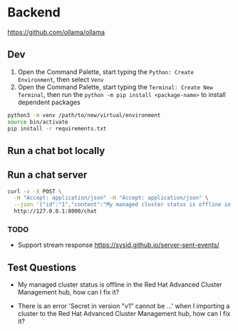 # Backend

https://github.com/ollama/ollama

## Dev

1. Open the Command Palette, start typing the `Python: Create Environment`, then select `Venv`
2. Open the Command Palette, start typing the `Terminal: Create New Terminal`, then run the `python -m pip install <package-name>` to install dependent packages

```sh
python3 -m venv /path/to/new/virtual/environment
source bin/activate
pip install -r requirements.txt
```

## Run a chat bot locally


## Run a chat server

```sh
curl -v -X POST \
  -H "Accept: application/json" -H "Accept: application/json" \
  --json '{"id":"1","content":"My managed cluster status is offline in the ACM hub, how can I fix it?"}' \
  http://127.0.0.1:8000/chat
```

### TODO
- Support stream response
    https://sysid.github.io/server-sent-events/


## Test Questions

- My managed cluster status is offline in the Red Hat Advanced Cluster Management hub, how can I fix it?

- There is an error 'Secret in version "v1" cannot be ...' when I importing a cluster to the Red Hat Advanced Cluster Management hub, how can I fix it?
